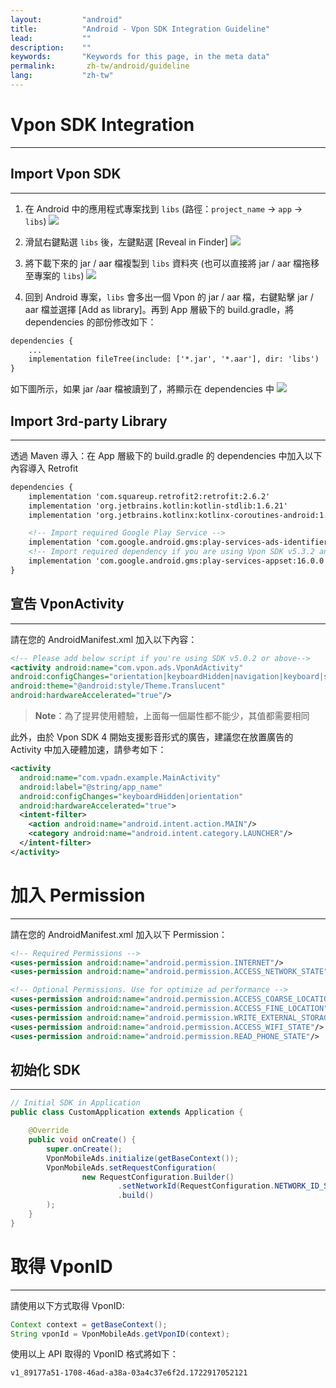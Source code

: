 ```yaml
---
layout:         "android"
title:          "Android - Vpon SDK Integration Guideline"
lead:           ""
description:    ""
keywords:       "Keywords for this page, in the meta data"
permalink:       zh-tw/android/guideline
lang:           "zh-tw"
---
```


# Vpon SDK Integration
---

## Import Vpon SDK
---

1. 在 Android 中的應用程式專案找到 `libs` (路徑：`project_name` -> `app` -> `libs`)
![]({{site.imgurl}}/ProjectLibFolder.jpg)

2. 滑鼠右鍵點選 `libs` 後，左鍵點選 [Reveal in Finder]
![]({{site.imgurl}}/DropJarFileToLibFolder.jpg)

3. 將下載下來的 jar / aar 檔複製到 `libs` 資料夾 (也可以直接將 jar / aar 檔拖移至專案的 `libs`)
![]({{site.imgurl}}/MainInterface.jpg)

4. 回到 Android 專案，`libs` 會多出一個 Vpon 的 jar / aar 檔，右鍵點擊 jar / aar 檔並選擇 [Add as library]。再到 App 層級下的 build.gradle，將 dependencies 的部份修改如下：

```xml
dependencies {
    ...
    implementation fileTree(include: ['*.jar', '*.aar'], dir: 'libs')
}
```

如下圖所示，如果 jar /aar 檔被讀到了，將顯示在 dependencies 中
![]({{site.imgurl}}/ModifyBuildGradle2.jpg)

## Import 3rd-party Library
---

透過 Maven 導入：在 App 層級下的 build.gradle 的 dependencies 中加入以下內容導入 Retrofit

```xml
dependencies {
    implementation 'com.squareup.retrofit2:retrofit:2.6.2'
    implementation 'org.jetbrains.kotlin:kotlin-stdlib:1.6.21'
    implementation 'org.jetbrains.kotlinx:kotlinx-coroutines-android:1.6.4'

    <!-- Import required Google Play Service -->
    implementation 'com.google.android.gms:play-services-ads-identifier:17.0.0'
    <!-- Import required dependency if you are using Vpon SDK v5.3.2 and above -->
    implementation 'com.google.android.gms:play-services-appset:16.0.0'
}
```

## 宣告 VponActivity
---
請在您的 AndroidManifest.xml 加入以下內容：

```xml
<!-- Please add below script if you're using SDK v5.0.2 or above-->
<activity android:name="com.vpon.ads.VponAdActivity"
android:configChanges="orientation|keyboardHidden|navigation|keyboard|screenLayout|uiMode|screenSize|smallestScreenSize"
android:theme="@android:style/Theme.Translucent"
android:hardwareAccelerated="true"/>
```

> **Note**：為了提昇使用體驗，上面每一個屬性都不能少，其值都需要相同


此外，由於 Vpon SDK 4 開始支援影音形式的廣告，建議您在放置廣告的 Activity 中加入硬體加速，請參考如下：

```xml
<activity
  android:name="com.vpadn.example.MainActivity"
  android:label="@string/app_name"
  android:configChanges="keyboardHidden|orientation"
  android:hardwareAccelerated="true">
  <intent-filter>
    <action android:name="android.intent.action.MAIN"/>
    <category android:name="android.intent.category.LAUNCHER"/>
  </intent-filter>
</activity>
```


# 加入 Permission
---
請在您的 AndroidManifest.xml 加入以下 Permission：

```xml
<!-- Required Permissions -->
<uses-permission android:name="android.permission.INTERNET"/>
<uses-permission android:name="android.permission.ACCESS_NETWORK_STATE"/>

<!-- Optional Permissions. Use for optimize ad performance -->
<uses-permission android:name="android.permission.ACCESS_COARSE_LOCATION"/>
<uses-permission android:name="android.permission.ACCESS_FINE_LOCATION"/>
<uses-permission android:name="android.permission.WRITE_EXTERNAL_STORAGE"/>
<uses-permission android:name="android.permission.ACCESS_WIFI_STATE"/>
<uses-permission android:name="android.permission.READ_PHONE_STATE"/>
```

## 初始化 SDK
---

```java
// Initial SDK in Application
public class CustomApplication extends Application {

    @Override
    public void onCreate() {
        super.onCreate();
        VponMobileAds.initialize(getBaseContext());
        VponMobileAds.setRequestConfiguration(
                new RequestConfiguration.Builder()
                        .setNetworkId(RequestConfiguration.NETWORK_ID_SKM)
                        .build()
        );
    }
}
```


# 取得 VponID
---

請使用以下方式取得 VponID:

```java
Context context = getBaseContext();
String vponId = VponMobileAds.getVponID(context);
```

使用以上 API 取得的 VponID 格式將如下：

```
v1_89177a51-1708-46ad-a38a-03a4c37e6f2d.1722917052121
```